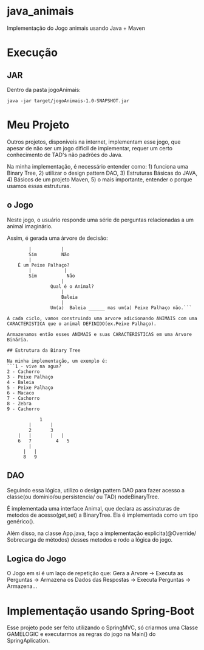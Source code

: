 # java_animais
Implementação do Jogo animais usando Java + Maven

# Execução
## JAR
Dentro da pasta jogoAnimais:

```java -jar target/jogoAnimais-1.0-SNAPSHOT.jar```

# Meu Projeto

Outros projetos, disponíveis na internet, implementam esse jogo, que apesar de não ser um jogo difícil de implementar, requer um certo conhecimento de TAD's não padrões do Java.

Na minha implementação, é necessário entender como: 1) funciona uma Binary Tree, 2) utilizar o design pattern DAO, 3) Estruturas Básicas do JAVA, 4) Básicos de um projeto Maven, 5) o mais importante, entender o porque usamos essas estruturas.

## o Jogo

Neste jogo, o usuário responde uma série de perguntas relacionadas a um animal imaginário.

Assim, é gerada uma àrvore de decisão:
```        vive na agua?
        |           |
        Sim         Não
        |
    É um Peixe Palhaço?
        |            |   
        Sim           Não
                    |
                Qual é o Animal?
                    |
                    Baleia
                    |
                Um(a)  Baleia ______ mas um(a) Peixe Palhaço não.```

A cada ciclo, vamos construindo uma arvore adicionando ANIMAIS com uma CARACTERISTICA que o animal DEFINIDO(ex.Peixe Palhaço).

Armazenamos então esses ANIMAIS e suas CARACTERISTICAS em uma Arvore Binária.

## Estrutura da Binary Tree

Na minha implementação, um exemplo é:
```1 - vive na agua?
2 - Cachorro
3 - Peixe Palhaço
4 - Baleia
5 - Peixe Palhaço
6 - Macaco
7 - Cachorro
8 - Zebra
9 - Cachorro
```

                1
            |       |
            2       3
        |   |       |   |
        6   7         4   5
            |
          |   |
          8   9

## DAO

Seguindo essa lógica, utilizo o design pattern DAO para fazer acesso a classe(ou dominio/ou persistencia/ ou TAD) nodeBinaryTree.

É implementada uma interface Animal, que declara as assinaturas de metodos de acesso(get,set) a BinaryTree. Ela é implementada como um tipo genérico(<T>).

Além disso, na classe App.java, faço a implementação explicita(@Override/ Sobrecarga de métodos) desses metodos e rodo a lógica do jogo.

## Logica do Jogo

O Jogo em si é um laço de repetição que: Gera a Arvore -> Executa as Perguntas -> Armazena os Dados das Respostas -> Executa Perguntas -> Armazena...

# Implementação usando Spring-Boot

Esse projeto pode ser feito utilizando o SpringMVC, só criarmos uma Classe GAMELOGIC e executarmos as regras do jogo na Main() do SpringAplication.
